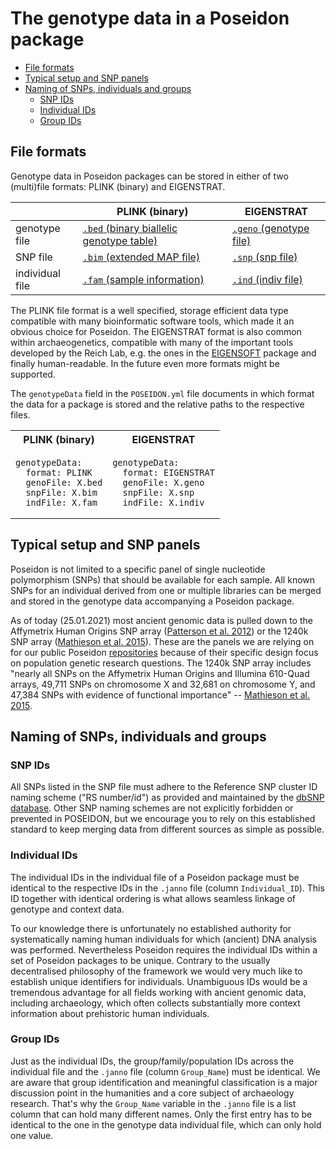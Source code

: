 # The genotype data in a Poseidon package

* [File formats](#file-formats)
* [Typical setup and SNP panels](#typical-setup-and-snp-panels)
* [Naming of SNPs, individuals and groups](#naming-of-snps--individuals-and-groups)
  + [SNP IDs](#snp-ids)
  + [Individual IDs](#individual-ids)
  + [Group IDs](#group-ids)

## File formats

Genotype data in Poseidon packages can be stored in either of two (multi)file formats: PLINK (binary) and EIGENSTRAT.

|   | PLINK (binary) | EIGENSTRAT |
|---|---|---|
| genotype file | [`.bed` (binary biallelic genotype table)](https://www.cog-genomics.org/plink/1.9/formats#bed) | [`.geno` (genotype file)](https://github.com/DReichLab/EIG/blob/fb4fb59065055d3622e0f97f0149588eae630a3e/CONVERTF/README#L67)
| SNP file  | [`.bim` (extended MAP file)](https://www.cog-genomics.org/plink/1.9/formats#bim) | [`.snp` (snp file)](https://github.com/DReichLab/EIG/blob/fb4fb59065055d3622e0f97f0149588eae630a3e/CONVERTF/README#L67) |
| individual file  | [`.fam` (sample information)](https://www.cog-genomics.org/plink/1.9/formats#fam) | [`.ind` (indiv file)](https://github.com/DReichLab/EIG/blob/fb4fb59065055d3622e0f97f0149588eae630a3e/CONVERTF/README#L67) |

The PLINK file format is a well specified, storage efficient data type compatible with many bioinformatic software tools, which made it an obvious choice for Poseidon. The EIGENSTRAT format is also common within archaeogenetics, compatible with many of the important tools developed by the Reich Lab, e.g. the ones in the [EIGENSOFT](https://github.com/DReichLab/EIG) package and finally human-readable. In the future even more formats might be supported.

The `genotypeData` field in the `POSEIDON.yml` file documents in which format the data for a package is stored and the relative paths to the respective files.

<table>
<tr>
<th>PLINK (binary)</th>
<th>EIGENSTRAT</th>
</tr>
<tr>
<td>

```
genotypeData:
  format: PLINK
  genoFile: X.bed
  snpFile: X.bim
  indFile: X.fam
```
</td>
<td>

```
genotypeData:
  format: EIGENSTRAT
  genoFile: X.geno
  snpFile: X.snp
  indFile: X.indiv
```
</td>
</tr>
</table>

## Typical setup and SNP panels

Poseidon is not limited to a specific panel of single nucleotide polymorphism (SNPs) that should be available for each sample. All known SNPs for an individual derived from one or multiple libraries can be merged and stored in the genotype data accompanying a Poseidon package.

As of today (25.01.2021) most ancient genomic data is pulled down to the Affymetrix Human Origins SNP array ([Patterson et al. 2012](https://dx.doi.org/10.1534%2Fgenetics.112.145037)) or the 1240k SNP array ([Mathieson et al. 2015](https://dx.doi.org/10.1038%2Fnature16152)). These are the panels we are relying on for our public Poseidon [repositories](repos) because of their specific design focus on population genetic research questions. The 1240k SNP array includes "nearly all SNPs on the Affymetrix Human Origins and Illumina 610-Quad arrays, 49,711 SNPs on chromosome X and 32,681 on chromosome Y, and 47,384 SNPs with evidence of functional importance" -- [Mathieson et al. 2015](https://www.ncbi.nlm.nih.gov/pmc/articles/PMC4918750/).

## Naming of SNPs, individuals and groups

### SNP IDs

All SNPs listed in the SNP file must adhere to the Reference SNP cluster ID naming scheme ("RS number/id") as provided and maintained by the [dbSNP database](https://www.ncbi.nlm.nih.gov/snp/). Other SNP naming schemes are not explicitly forbidden or prevented in POSEIDON, but we encourage you to rely on this established standard to keep merging data from different sources as simple as possible.

### Individual IDs

The individual IDs in the individual file of a Poseidon package must be identical to the respective IDs in the `.janno` file (column `Individual_ID`). This ID together with identical ordering is what allows seamless linkage of genotype and context data.

To our knowledge there is unfortunately no established authority for systematically naming human individuals for which (ancient) DNA analysis was performed. Nevertheless Poseidon requires the individual IDs within a set of Poseidon packages to be unique. Contrary to the usually decentralised philosophy of the framework we would very much like to establish unique identifiers for individuals. Unambiguous IDs would be a tremendous advantage for all fields working with ancient genomic data, including archaeology, which often collects substantially more context information about prehistoric human individuals.

### Group IDs

Just as the individual IDs, the group/family/population IDs across the individual file and the `.janno` file (column `Group_Name`) must be identical. We are aware that group identification and meaningful classification is a major discussion point in the humanities and a core subject of archaeology research. That's why the `Group_Name` variable in the `.janno` file is a list column that can hold many different names. Only the first entry has to be identical to the one in the genotype data individual file, which can only hold one value.

